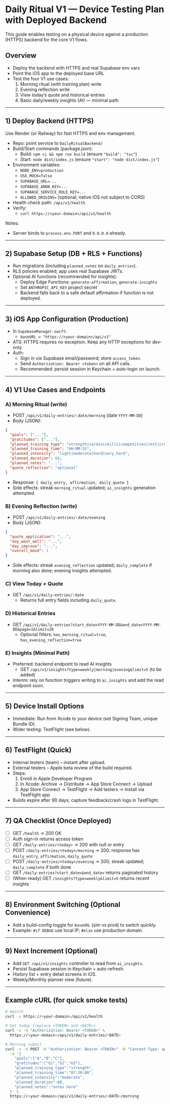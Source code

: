 # Daily Ritual V1 — Device Testing Plan with Deployed Backend

This guide enables testing on a physical device against a production (HTTPS) backend for the core V1 flows.

## Overview
- Deploy the backend with HTTPS and real Supabase env vars
- Point the iOS app to the deployed base URL
- Test the four V1 use cases:
  1) Morning ritual (with training plan) write
  2) Evening reflection write
  3) View today’s quote and historical entries
  4) Basic daily/weekly insights (AI) — minimal path

---

## 1) Deploy Backend (HTTPS)
Use Render (or Railway) for fast HTTPS and env management.

- Repo: point service to `DailyRitualBackend/`
- Build/Start commands (package.json):
  - Build: `npm ci && npm run build` (ensure `"build": "tsc"`)
  - Start: `node dist/index.js` (ensure `"start": "node dist/index.js"`)
- Environment variables:
  - `NODE_ENV=production`
  - `USE_MOCK=false`
  - `SUPABASE_URL=...`
  - `SUPABASE_ANON_KEY=...`
  - `SUPABASE_SERVICE_ROLE_KEY=...`
  - `ALLOWED_ORIGINS=` (optional; native iOS not subject to CORS)
- Health check path: `/api/v1/health`
- Verify:
  - `curl https://<your-domain>/api/v1/health`

Notes:
- Server binds to `process.env.PORT` and `0.0.0.0` already.

---

## 2) Supabase Setup (DB + RLS + Functions)
- Run migrations (including `planned_notes` on `daily_entries`).
- RLS policies enabled; app uses real Supabase JWTs.
- Optional AI functions (recommended for insights):
  - Deploy Edge Functions: `generate-affirmation`, `generate-insights`
  - Set `ANTHROPIC_API_KEY` project secret
  - Backend falls back to a safe default affirmation if function is not deployed.

---

## 3) iOS App Configuration (Production)
- In `SupabaseManager.swift`:
  - `baseURL = "https://<your-domain>/api/v1"`
- ATS: HTTPS requires no exception. Keep any HTTP exceptions for dev-only.
- Auth:
  - Sign in via Supabase email/password; store `access_token`.
  - Send `Authorization: Bearer <token>` on all API calls.
  - Recommended: persist session in Keychain + auto-login on launch.

---

## 4) V1 Use Cases and Endpoints

### A) Morning Ritual (write)
- POST `/api/v1/daily-entries/:date/morning` (date `YYYY-MM-DD`)
- Body (JSON):
```json
{
  "goals": ["..."],
  "gratitudes": ["..."],
  "planned_training_type": "strength|cardio|skills|competition|rest|cross_training|recovery",
  "planned_training_time": "HH:MM:SS",
  "planned_intensity": "light|moderate|hard|very_hard",
  "planned_duration": 60,
  "planned_notes": "...",
  "quote_reflection": "optional"
}
```
- Response: `{ daily_entry, affirmation, daily_quote }`
- Side effects: streak `morning_ritual` updated; `ai_insights` generation attempted.

### B) Evening Reflection (write)
- POST `/api/v1/daily-entries/:date/evening`
- Body (JSON):
```json
{
  "quote_application": "...",
  "day_went_well": "...",
  "day_improve": "...",
  "overall_mood": 1
}
```
- Side effects: streak `evening_reflection` updated; `daily_complete` if morning also done; evening insights attempted.

### C) View Today + Quote
- GET `/api/v1/daily-entries/:date`
  - Returns full entry fields including `daily_quote`.

### D) Historical Entries
- GET `/api/v1/daily-entries?start_date=YYYY-MM-DD&end_date=YYYY-MM-DD&page=1&limit=20`
  - Optional filters: `has_morning_ritual=true`, `has_evening_reflection=true`

### E) Insights (Minimal Path)
- Preferred: backend endpoint to read AI insights
  - GET `/api/v1/insights?type=weekly|morning|evening&limit=5` (to be added)
- Interim: rely on function triggers writing to `ai_insights` and add the read endpoint soon.

---

## 5) Device Install Options
- Immediate: Run from Xcode to your device (set Signing Team, unique Bundle ID).
- Wider testing: TestFlight (see below).

---

## 6) TestFlight (Quick)
- Internal testers (team) – instant after upload.
- External testers – Apple beta review of the build required.
- Steps:
  1) Enroll in Apple Developer Program
  2) In Xcode: Archive → Distribute → App Store Connect → Upload
  3) App Store Connect → TestFlight → Add testers → Install via TestFlight app
- Builds expire after 90 days; capture feedback/crash logs in TestFlight.

---

## 7) QA Checklist (Once Deployed)
- [ ] GET `/health` → 200 OK
- [ ] Auth sign-in returns access token
- [ ] GET `/daily-entries/<today>` → 200 with null or entry
- [ ] POST `/daily-entries/<today>/morning` → 200; response has `daily_entry`, `affirmation`, `daily_quote`
- [ ] POST `/daily-entries/<today>/evening` → 200; streak updated; `daily_complete` if both done
- [ ] GET `/daily-entries?start_date=&end_date=` returns paginated history
- [ ] (When ready) GET `/insights?type=weekly&limit=5` returns recent insights

---

## 8) Environment Switching (Optional Convenience)
- Add a build-config toggle for `baseURL` (sim vs prod) to switch quickly.
- Example: `#if DEBUG` use local IP; `#else` use production domain.

---

## 9) Next Increment (Optional)
- Add `GET /api/v1/insights` controller to read from `ai_insights`.
- Persist Supabase session in Keychain + auto-refresh.
- History list + entry detail screens in iOS.
- Weekly/Monthly planner view (future).

---

## Example cURL (for quick smoke tests)
```bash
# Health
curl -s https://<your-domain>/api/v1/health

# Get today (replace <TOKEN> and <DATE>)
curl -s -H "Authorization: Bearer <TOKEN>" \
  https://<your-domain>/api/v1/daily-entries/<DATE>

# Morning submit
curl -s -X POST -H "Authorization: Bearer <TOKEN>" -H "Content-Type: application/json" \
  -d '{
    "goals":["A","B","C"],
    "gratitudes":["G1","G2","G3"],
    "planned_training_type":"strength",
    "planned_training_time":"07:30:00",
    "planned_intensity":"moderate",
    "planned_duration":60,
    "planned_notes":"notes here"
  }' \
  https://<your-domain>/api/v1/daily-entries/<DATE>/morning
```
